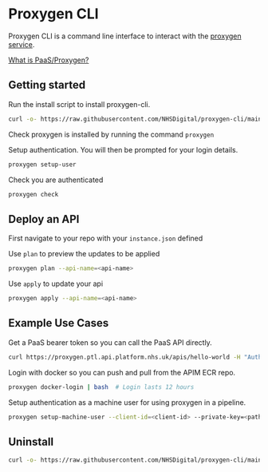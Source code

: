 # Proxygen CLI
Proxygen CLI is a command line interface to interact with the [proxygen service](https://proxygen.ptl.api.platform.nhs.uk/docs).

[What is PaaS/Proxygen?](https://nhsd-confluence.digital.nhs.uk/display/APM/Platform+as+a+service+-+PaaS)

## Getting started

Run the install script to install proxygen-cli.
```bash
curl -o- https://raw.githubusercontent.com/NHSDigital/proxygen-cli/main/install.sh | bash
```

Check proxygen is installed by running the command ```proxygen```

Setup authentication. You will then be prompted for your login details.
```bash
proxygen setup-user
```

Check you are authenticated
```bash
proxygen check
```

## Deploy an API
First navigate to your repo with your `instance.json` defined

Use ```plan``` to preview the updates to be applied
```bash
proxygen plan --api-name=<api-name> 
```

Use ```apply``` to update your api
```bash
proxygen apply --api-name=<api-name> 
```

## Example Use Cases
Get a PaaS bearer token so you can call the PaaS API directly.
```bash
curl https://proxygen.ptl.api.platform.nhs.uk/apis/hello-world -H "Authorization: $(proxygen get-token)"
```

Login with docker so you can push and pull from the APIM ECR repo.
```bash
proxygen docker-login | bash  # Login lasts 12 hours
```

Setup authentication as a machine user for using proxygen in a pipeline.
```bash
proxygen setup-machine-user --client-id=<client-id> --private-key=<pathtofile>
```

## Uninstall
```bash
curl -o- https://raw.githubusercontent.com/NHSDigital/proxygen-cli/main/uninstall.sh | bash
```
